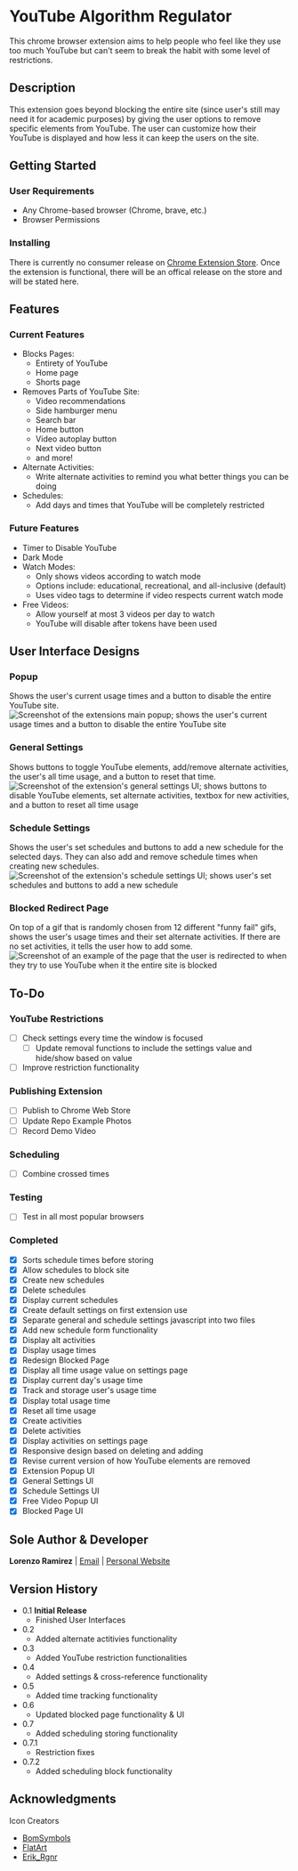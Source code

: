 # YouTube Algorithm Regulator

This chrome browser extension aims to help people who feel like they use too much YouTube but can't seem to break the habit with some level of restrictions.

## Description

This extension goes beyond blocking the entire site (since user's still may need it for academic purposes) by giving the user options to remove specific elements from YouTube. The user can customize how their YouTube is displayed and how less it can keep the users on the site.

## Getting Started

### User Requirements

- Any Chrome-based browser (Chrome, brave, etc.)
- Browser Permissions

### Installing

There is currently no consumer release on [Chrome Extension Store](https://chromewebstore.google.com/).
Once the extension is functional, there will be an offical release on the store and will be stated here.

## Features

### Current Features

- Blocks Pages:
  - Entirety of YouTube
  - Home page
  - Shorts page
- Removes Parts of YouTube Site:
  - Video recommendations
  - Side hamburger menu
  - Search bar
  - Home button
  - Video autoplay button
  - Next video button
  - and more!
- Alternate Activities:
  - Write alternate activities to remind you what better things you can be doing
- Schedules:
  - Add days and times that YouTube will be completely restricted

### Future Features

- Timer to Disable YouTube
- Dark Mode
- Watch Modes:
  - Only shows videos according to watch mode
  - Options include: educational, recreational, and all-inclusive (default)
  - Uses video tags to determine if video respects current watch mode
- Free Videos:
  - Allow yourself at most 3 videos per day to watch
  - YouTube will disable after tokens have been used

## User Interface Designs

### Popup

Shows the user's current usage times and a button to disable the entire YouTube site.
![Screenshot of the extensions main popup; shows the user's current usage times and a button to disable the entire YouTube site](/images/ui-popup.png)

### General Settings

Shows buttons to toggle YouTube elements, add/remove alternate activities, the user's all time usage, and a button to reset that time.
![Screenshot of the extension's general settings UI; shows buttons to disable YouTube elements, set alternate activities, textbox for new activities, and a button to reset all time usage](/images/ui-general-settings.png)

### Schedule Settings

Shows the user's set schedules and buttons to add a new schedule for the selected days. They can also add and remove schedule times when creating new schedules.
![Screenshot of the extension's schedule settings UI; shows user's set schedules and buttons to add a new schedule](/images/ui-schedule-settings.png)

### Blocked Redirect Page

On top of a gif that is randomly chosen from 12 different "funny fail" gifs, shows the user's usage times and their set alternate activities. If there are no set activities, it tells the user how to add some.
![Screenshot of an example of the page that the user is redirected to when they try to use YouTube when it the entire site is blocked](/images/ui-blocked-page.png)

<!-- ### Free Video Popup

![Screenshot of a popup to tell the extension that the user is going to spend a free video token on the video they're current watching](/images/ui-free-videos-popup.png) -->

## To-Do

<!-- ### Free Video Tokens

- [ ] Free video count popup
- [ ] Handle free video tokenization
      -->

### YouTube Restrictions

- [ ] Check settings every time the window is focused
  - [ ] Update removal functions to include the settings value and hide/show based on value
- [ ] Improve restriction functionality

### Publishing Extension

- [ ] Publish to Chrome Web Store
- [ ] Update Repo Example Photos
- [ ] Record Demo Video

### Scheduling

- [ ] Combine crossed times

### Testing

- [ ] Test in all most popular browsers

### Completed

- [x] Sorts schedule times before storing
- [x] Allow schedules to block site
- [x] Create new schedules
- [x] Delete schedules
- [x] Display current schedules
- [x] Create default settings on first extension use
- [x] Separate general and schedule settings javascript into two files
- [x] Add new schedule form functionality
- [x] Display alt activities
- [x] Display usage times
- [x] Redesign Blocked Page
- [x] Display all time usage value on settings page
- [x] Display current day's usage time
- [x] Track and storage user's usage time
- [x] Display total usage time
- [x] Reset all time usage
- [x] Create activities
- [x] Delete activities
- [x] Display activities on settings page
- [x] Responsive design based on deleting and adding
- [x] Revise current version of how YouTube elements are removed
- [x] Extension Popup UI
- [x] General Settings UI
- [x] Schedule Settings UI
- [x] Free Video Popup UI
- [x] Blocked Page UI

## Sole Author & Developer

**Lorenzo Ramirez** | [Email](mailto:lorenzoramirez122@gmail.com) | [Personal Website](https://lorenzoramirezjr.com)

## Version History

- 0.1 **Initial Release**
  - Finished User Interfaces
- 0.2
  - Added alternate actitivies functionality
- 0.3
  - Added YouTube restriction functionalities
- 0.4
  - Added settings & cross-reference functionality
- 0.5
  - Added time tracking functionality
- 0.6
  - Updated blocked page functionality & UI
- 0.7
  - Added scheduling storing functionality
- 0.7.1
  - Restriction fixes
- 0.7.2
  - Added scheduling block functionality

## Acknowledgments

Icon Creators

- [BomSymbols](https://creativemarket.com/BomSymbols)
- [FlatArt](https://www.freepik.com/author/flatart)
- [Erik_Rgnr](https://www.iconfinder.com/Erik_Rgnr)
